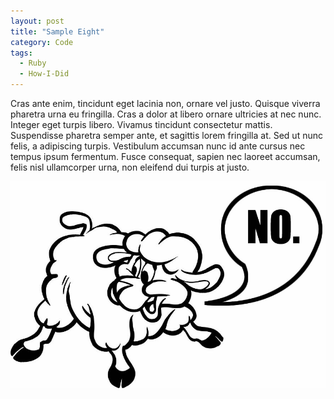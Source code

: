 ```yaml
---
layout: post
title: "Sample Eight"
category: Code
tags:
  - Ruby
  - How-I-Did
---
```


Cras ante enim, tincidunt eget lacinia non, ornare vel justo. Quisque viverra pharetra urna eu fringilla. Cras a dolor at libero ornare ultricies at nec nunc. Integer eget turpis libero. Vivamus tincidunt consectetur mattis. Suspendisse pharetra semper ante, et sagittis lorem fringilla at. Sed ut nunc felis, a adipiscing turpis. Vestibulum accumsan nunc id ante cursus nec tempus ipsum fermentum. Fusce consequat, sapien nec laoreet accumsan, felis nisl ullamcorper urna, non eleifend dui turpis at justo.

![Sheeple](/media/photos/sheep-no.jpg)